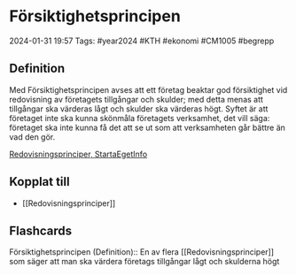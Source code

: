 # Försiktighetsprincipen

2024-01-31 19:57
Tags: #year2024 #KTH #ekonomi #CM1005 #begrepp

## Definition

Med Försiktighetsprincipen avses att ett företag beaktar god försiktighet vid redovisning av företagets tillgångar och skulder; med detta menas att tillgångar ska värderas lågt och skulder ska värderas högt. Syftet är att företaget inte ska kunna skönmåla företagets verksamhet, det vill säga: företaget ska inte kunna få det att se ut som att verksamheten går bättre än vad den gör.

[Redovisningsprinciper, StartaEgetInfo](https://www.startaegetinfo.se/redovisningsprinciper)

## Kopplat till

- [[Redovisningsprinciper]]

## Flashcards

Försiktighetsprincipen (Definition):: En av flera [[Redovisningsprinciper]] som säger att man ska värdera företags tillgångar lågt och skulderna högt
<!--SR:!2024-02-24,17,292!2024-02-21,13,290-->
